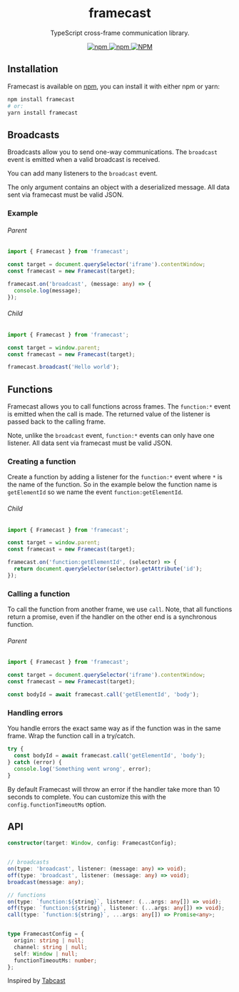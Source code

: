 <h1 align="center">framecast</h1>

<p align="center">
TypeScript cross-frame communication library.
</p>

<p align="center">
<a href="https://npmjs.com/package/framecast">
<img alt="npm" src="https://img.shields.io/npm/v/framecast">
<img alt="npm" src="https://img.shields.io/npm/dw/framecast">
<img alt="NPM" src="https://img.shields.io/npm/l/framecast">
</a>
</p>

## Installation

Framecast is available on [npm](https://www.npmjs.com/package/framecast), you can install it with either npm or yarn:

```sh
npm install framecast
# or:
yarn install framecast
```

## Broadcasts

Broadcasts allow you to send one-way communications. The `broadcast` event is emitted when a valid broadcast is received.

You can add many listeners to the `broadcast` event.

The only argument contains an object with a deserialized message. All data sent via framecast must be valid JSON.

### Example

###### Parent

```ts
import { Framecast } from 'framecast';

const target = document.querySelector('iframe').contentWindow;
const framecast = new Framecast(target);

framecast.on('broadcast', (message: any) => {
  console.log(message);
});
```

###### Child

```ts
import { Framecast } from 'framecast';

const target = window.parent;
const framecast = new Framecast(target);

framecast.broadcast('Hello world');
```

## Functions

Framecast allows you to call functions across frames. The `function:*` event is emitted when the call is made. The returned value of the listener is passed back to the calling frame.

Note, unlike the `broadcast` event, `function:*` events can only have one listener. All data sent via framecast must be valid JSON.

### Creating a function

Create a function by adding a listener for the `function:*` event where `*` is the name of the function. So in the example below the function name is `getElementId` so we name the event `function:getElementId`.

###### Child

```ts
import { Framecast } from 'framecast';

const target = window.parent;
const framecast = new Framecast(target);

framecast.on('function:getElementId', (selector) => {
  return document.querySelector(selector).getAttribute('id');
});
```

### Calling a function

To call the function from another frame, we use `call`. Note, that all functions return a promise, even if the handler on the other end is a synchronous function.

###### Parent

```ts
import { Framecast } from 'framecast';

const target = document.querySelector('iframe').contentWindow;
const framecast = new Framecast(target);

const bodyId = await framecast.call('getElementId', 'body');
```

### Handling errors

You handle errors the exact same way as if the function was in the same frame. Wrap the function call in a try/catch.

```ts
try {
  const bodyId = await framecast.call('getElementId', 'body');
} catch (error) {
  console.log('Something went wrong', error);
}
```

By default Framecast will throw an error if the handler take more than 10 seconds to complete. You can customize this with the `config.functionTimeoutMs` option.

## API

```ts
constructor(target: Window, config: FramecastConfig);


// broadcasts
on(type: 'broadcast', listener: (message: any) => void);
off(type: 'broadcast', listener: (message: any) => void);
broadcast(message: any);

// functions
on(type: `function:${string}`, listener: (...args: any[]) => void);
off(type: `function:${string}`, listener: (...args: any[]) => void);
call(type: `function:${string}`, ...args: any[]) => Promise<any>;


type FramecastConfig = {
  origin: string | null;
  channel: string | null;
  self: Window | null;
  functionTimeoutMs: number;
};
```

Inspired by [Tabcast](https://github.com/mat-sz/tabcast)
